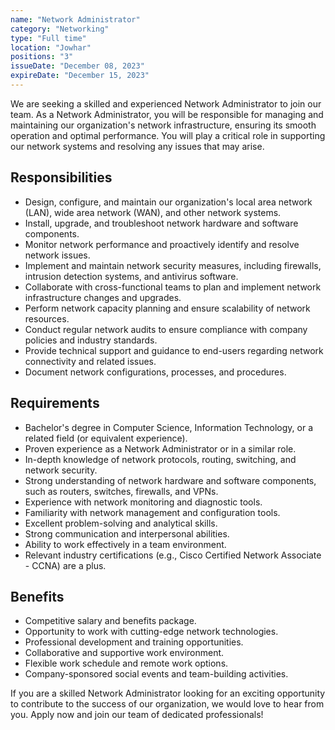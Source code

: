 ```yaml
---
name: "Network Administrator"
category: "Networking"
type: "Full time"
location: "Jowhar"
positions: "3"
issueDate: "December 08, 2023"
expireDate: "December 15, 2023"
---
```


We are seeking a skilled and experienced Network Administrator to join our team. As a Network Administrator, you will be responsible for managing and maintaining our organization's network infrastructure, ensuring its smooth operation and optimal performance. You will play a critical role in supporting our network systems and resolving any issues that may arise.

## Responsibilities

- Design, configure, and maintain our organization's local area network (LAN), wide area network (WAN), and other network systems.
- Install, upgrade, and troubleshoot network hardware and software components.
- Monitor network performance and proactively identify and resolve network issues.
- Implement and maintain network security measures, including firewalls, intrusion detection systems, and antivirus software.
- Collaborate with cross-functional teams to plan and implement network infrastructure changes and upgrades.
- Perform network capacity planning and ensure scalability of network resources.
- Conduct regular network audits to ensure compliance with company policies and industry standards.
- Provide technical support and guidance to end-users regarding network connectivity and related issues.
- Document network configurations, processes, and procedures.

## Requirements

- Bachelor's degree in Computer Science, Information Technology, or a related field (or equivalent experience).
- Proven experience as a Network Administrator or in a similar role.
- In-depth knowledge of network protocols, routing, switching, and network security.
- Strong understanding of network hardware and software components, such as routers, switches, firewalls, and VPNs.
- Experience with network monitoring and diagnostic tools.
- Familiarity with network management and configuration tools.
- Excellent problem-solving and analytical skills.
- Strong communication and interpersonal abilities.
- Ability to work effectively in a team environment.
- Relevant industry certifications (e.g., Cisco Certified Network Associate - CCNA) are a plus.

## Benefits

- Competitive salary and benefits package.
- Opportunity to work with cutting-edge network technologies.
- Professional development and training opportunities.
- Collaborative and supportive work environment.
- Flexible work schedule and remote work options.
- Company-sponsored social events and team-building activities.

If you are a skilled Network Administrator looking for an exciting opportunity to contribute to the success of our organization, we would love to hear from you. Apply now and join our team of dedicated professionals!

